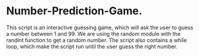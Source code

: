 # Number-Prediction-Game.
This script is an interactive guessing game, which will ask the user to guess a number between 1 and 99.   We are using the random module with the randint function to get a random number.   The script also contains a while loop, which make the script run until the user guess the right number.
